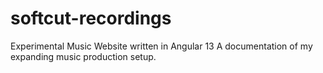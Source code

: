 # softcut-recordings
 Experimental Music Website written in Angular 13
 A documentation of my expanding music production setup.
